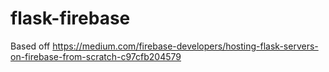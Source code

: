 # flask-firebase

Based off https://medium.com/firebase-developers/hosting-flask-servers-on-firebase-from-scratch-c97cfb204579

